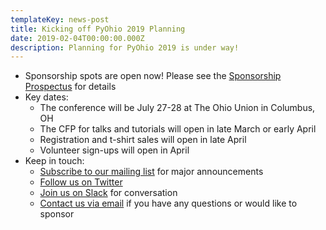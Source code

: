 ```yaml
---
templateKey: news-post
title: Kicking off PyOhio 2019 Planning
date: 2019-02-04T00:00:00.000Z
description: Planning for PyOhio 2019 is under way!
---
```

* Sponsorship spots are open now! Please see the [Sponsorship Prospectus](/sponsors/prospectus) for details
* Key dates:
  * The conference will be July 27-28 at The Ohio Union in Columbus, OH
  * The CFP for talks and tutorials will open in late March or early April
  * Registration and t-shirt sales will open in late April
  * Volunteer sign-ups will open in April
* Keep in touch:
  * [Subscribe to our mailing list](/news/keep-in-touch) for major announcements
  * [Follow us on Twitter](https://www.twitter.com/pyohio) 
  * [Join us on Slack](https://slack.pyohio.org/) for conversation
  * [Contact us via email](mailto:info@pyohio.org) if you have any questions or would like to sponsor
